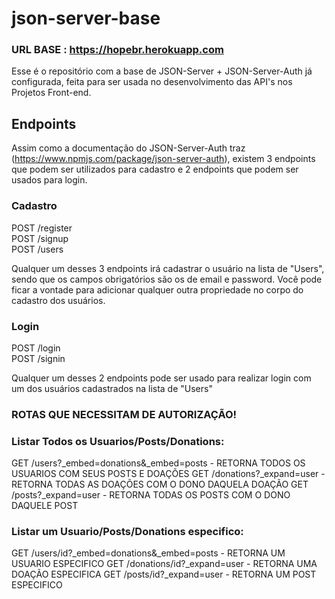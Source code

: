 # json-server-base

### URL BASE : https://hopebr.herokuapp.com


Esse é o repositório com a base de JSON-Server + JSON-Server-Auth já configurada, feita para ser usada no desenvolvimento das API's nos Projetos Front-end.

## Endpoints

Assim como a documentação do JSON-Server-Auth traz (https://www.npmjs.com/package/json-server-auth), existem 3 endpoints que podem ser utilizados para cadastro e 2 endpoints que podem ser usados para login.

### Cadastro

POST /register <br/>
POST /signup <br/>
POST /users

Qualquer um desses 3 endpoints irá cadastrar o usuário na lista de "Users", sendo que os campos obrigatórios são os de email e password.
Você pode ficar a vontade para adicionar qualquer outra propriedade no corpo do cadastro dos usuários.


### Login

POST /login <br/>
POST /signin

Qualquer um desses 2 endpoints pode ser usado para realizar login com um dos usuários cadastrados na lista de "Users"

### ROTAS QUE NECESSITAM DE AUTORIZAÇÃO!

 ### Listar Todos os Usuarios/Posts/Donations:

GET /users?_embed=donations&_embed=posts - RETORNA TODOS OS USUARIOS COM SEUS POSTS E DOAÇÕES
GET /donations?_expand=user - RETORNA TODAS AS DOAÇÕES COM O DONO DAQUELA DOAÇÃO
GET /posts?_expand=user - RETORNA TODAS OS POSTS COM O DONO DAQUELE POST

### Listar um Usuario/Posts/Donations especifico:

GET /users/id?_embed=donations&_embed=posts - RETORNA UM USUARIO ESPECIFICO
GET /donations/id?_expand=user - RETORNA UMA DOAÇÃO ESPECIFICA
GET /posts/id?_expand=user - RETORNA UM POST ESPECIFICO




